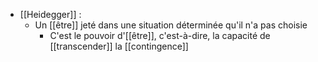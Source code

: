 - [[Heidegger]] : 
	- Un [[être]] jeté dans une situation déterminée qu'il n'a pas choisie
      - C'est le pouvoir d'[[être]], c'est-à-dire, la capacité de [[transcender]] la [[contingence]]